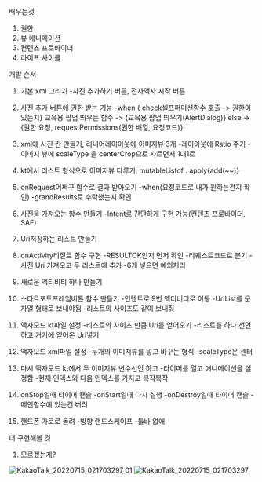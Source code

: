 배우는것

1. 권한
2. 뷰 애니메이션
3. 컨텐츠 프로바이더
4. 라이프 사이클

개발 순서

1. 기본 xml 그리기
	-사진 추가하기 버튼, 전자액자 시작 버튼

2. 사진 추가 버튼에 권한 받는 기능
	-when {   check셀프퍼미션함수 호출 -> 권한이 있는지}
		교육용 팝업 띄우는 함수 -> {교육용 팝업 띄우기(AlertDialog)}
		else -> {권한 요청, requestPermissions(권한 배열, 요청코드)}

3. xml에 사진 칸 만들기, 리니어레이아웃에 이미지뷰 3개
	-레이아웃에 Ratio 주기
	-이미지 뷰에 scaleType 을 centerCrop으로 자르면서 1대1로

4. kt에서 리스트 형식으로 이미지뷰 다루기, mutableListof . apply{add(~~)}

5. onRequest어쩌구 함수로 결과 받아오기
	-when(요청코드로 내가 원하는건지 확인)
	-grandResults로 수락했는지 확인

6. 사진을 가져오는 함수 만들기
	-Intent로 간단하게 구현 가능(컨텐츠 프로바이더, SAF)

7. Uri저장하는 리스트 만들기

8. onActivity리절트 함수 구현
	-RESULTOK인지 먼저 확인
	-리퀘스트코드로 분기
	-사진 Uri 가져오고 두 리스트에 추가
	-6개 넣으면 예외처리

9. 새로운 액티비티 하나 만들기

10. 스타트포토프레임버튼 함수 만들기
	-인텐트로 9번 액티비티로 이동
	-UriList를 문자열 형태로 보내야됨
	-리스트의 사이즈도 같이 보내줘

11. 액자모드 kt파일 설정
	-리스트의 사이즈 만큼 Uri를 얻어오기
	-리스트를 하나 선언하고 거기에 얻어온 Uri넣기

12. 액자모드 xml파일 설정
	-두개의 이미지뷰를 넣고 바꾸는 형식
	-scaleType은 센터

13. 다시 액자모드 kt에서 두 이미지뷰 변수선언 하고
	-타이머를 열고 애니메이션을 설정함
	-현재 인덱스와 다음 인덱스를 가지고 복작복작

14. onStop일때 타이머 캔슬
	-onStart일때 다시 실행
	-onDestroy일때 타이머 캔슬
	-메인함수에 있는건 버려

15. 핸드폰 가로로 돌려
	-방향 랜드스케이프
	-툴바 없애

더 구현해볼 것

1. 모르겠는게?

![KakaoTalk_20220715_021703297_01](https://user-images.githubusercontent.com/68932465/179044191-c5be3410-1bbc-4b97-8cb2-e5790d97e09f.jpg)
![KakaoTalk_20220715_021703297](https://user-images.githubusercontent.com/68932465/179044200-967709cd-5125-441a-987e-44329be41ae6.jpg)


